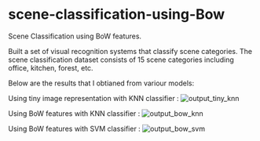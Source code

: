 # scene-classification-using-Bow
Scene Classification using BoW features.

Built a set of visual recognition systems that classify scene categories. The scene classification dataset consists of 15 scene categories including office, kitchen, forest, etc.

Below are the results that I obtianed from variour models:

Using tiny image representation with KNN classifier :
![output_tiny_knn](https://github.com/mohitydv09/scene-classification-using-Bow/assets/101336175/976ea1d2-a8d6-4d79-8408-cc76ff6ff6a0)

Using BoW features with KNN classifier :
![output_bow_knn](https://github.com/mohitydv09/scene-classification-using-Bow/assets/101336175/31a6de03-daf7-4fc4-b6ac-5c8028043d8a)


Using BoW features with SVM classifier :
![output_bow_svm](https://github.com/mohitydv09/scene-classification-using-Bow/assets/101336175/20d0e5c5-224b-4d6e-8145-1ea1839f42b0)
